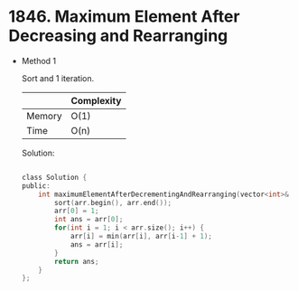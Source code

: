 # 1846. Maximum Element After Decreasing and Rearranging 
- Method 1

    Sort and 1 iteration.

    | |   Complexity  |
    | ----------- | ----------- | 
    |  Memory     | O(1) | 
    |      Time       |  O(n) | 


    Solution:

    ``` h

    class Solution {
    public:
        int maximumElementAfterDecrementingAndRearranging(vector<int>& arr) {
            sort(arr.begin(), arr.end());
            arr[0] = 1;
            int ans = arr[0];
            for(int i = 1; i < arr.size(); i++) {
                arr[i] = min(arr[i], arr[i-1] + 1);
                ans = arr[i];
            }
            return ans;
        }
    };

    ```

<!-- - Method 2

    This is another method.

    | |   Complexity  |
    | ----------- | ----------- | 
    |  Memory     | O(n) | 
    |      Time       |  O(n) | 


    Solution:

    ``` h



    ```

- Additional Knowledge:
       
    Here are some additional knowledge.



<br> -->